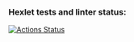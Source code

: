 ### Hexlet tests and linter status:
[![Actions Status](https://github.com/ChigorinDenis/backend-project-lvl3/workflows/hexlet-check/badge.svg)](https://github.com/ChigorinDenis/backend-project-lvl3/actions)